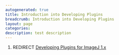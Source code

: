 ```yaml
---
autogenerated: true
title: Introduction into Developing Plugins
breadcrumb: Introduction into Developing Plugins
layout: page
categories: 
description: test description
---
```


1.  REDIRECT [Developing Plugins for ImageJ 1.x](Developing_Plugins_for_ImageJ_1.x)
